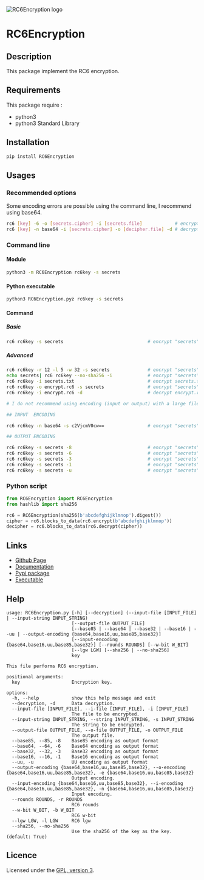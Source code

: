 ![RC6Encryption logo](https://mauricelambert.github.io/info/python/security/rc6_small_background.png "RC6Encryption logo")

# RC6Encryption

## Description

This package implement the RC6 encryption.

## Requirements

This package require :
 - python3
 - python3 Standard Library

## Installation
```bash
pip install RC6Encryption
```

## Usages

### Recommended options

Some encoding errors are possible using the command line, I recommend using base64.

```bash
rc6 [key] -6 -o [secrets.cipher] -i [secrets.file]            # encryption
rc6 [key] -n base64 -i [secrets.cipher] -o [decipher.file] -d # decryption
```

### Command line

#### Module

```bash
python3 -m RC6Encryption rc6key -s secrets
```

#### Python executable

```bash
python3 RC6Encryption.pyz rc6key -s secrets
```

#### Command

##### Basic

```bash
rc6 rc6key -s secrets                               # encrypt "secrets" with rc6key sha256 as key
```

##### Advanced

```bash
rc6 rc6key -r 12 -l 5 -w 32 -s secrets              # encrypt "secrets" with rc6key sha256 as key (rounds=12, wbit=32, lgw=5)
echo secrets| rc6 rc6key --no-sha256 -i             # encrypt "secrets\n" with b'rc6key\0\0\0\0\0\0\0\0\0\0\0\0\0\0\0\0\0\0\0\0\0\0\0\0\0\0' as key
rc6 rc6key -i secrets.txt                           # encrypt secrets.txt file with rc6key sha256 as key
rc6 rc6key -o encrypt.rc6 -s secrets                # encrypt "secrets" with rc6key sha256 as key and redirect the output to the encrypt.rc6 file
rc6 rc6key -i encrypt.rc6 -d                        # decrypt encrypt.rc6 with rc6key sha256 as key

# I do not recommend using encoding (input or output) with a large file size

## INPUT  ENCODING

rc6 rc6key -n base64 -s c2VjcmV0cw==                # encrypt "secrets" with rc6key sha256 as key ("c2VjcmV0cw==" = base64("secrets"))

## OUTPUT ENCODING

rc6 rc6key -s secrets -8                            # encrypt "secrets" with rc6key sha256 as key, base85-encoded output
rc6 rc6key -s secrets -6                            # encrypt "secrets" with rc6key sha256 as key, base64-encoded output
rc6 rc6key -s secrets -3                            # encrypt "secrets" with rc6key sha256 as key, base30-encoded output
rc6 rc6key -s secrets -1                            # encrypt "secrets" with rc6key sha256 as key, base16-encoded output
rc6 rc6key -s secrets -u                            # encrypt "secrets" with rc6key sha256 as key, uu-encoded output
```

### Python script

```python
from RC6Encryption import RC6Encryption
from hashlib import sha256

rc6 = RC6Encryption(sha256(b'abcdefghijklmnop').digest())
cipher = rc6.blocks_to_data(rc6.encrypt(b'abcdefghijklmnop'))
decipher = rc6.blocks_to_data(rc6.decrypt(cipher))
```

## Links

 - [Github Page](https://github.com/mauricelambert/RC6Encryption/)
 - [Documentation](https://mauricelambert.github.io/info/python/security/RC6Encryption.html)
 - [Pypi package](https://pypi.org/project/RC6Encryption/)
 - [Executable](https://mauricelambert.github.io/info/python/security/RC6Encryption.pyz)

## Help

```text
usage: RC6Encryption.py [-h] [--decryption] (--input-file [INPUT_FILE] | --input-string INPUT_STRING)
                        [--output-file OUTPUT_FILE]
                        [--base85 | --base64 | --base32 | --base16 | --uu | --output-encoding {base64,base16,uu,base85,base32}]
                        [--input-encoding {base64,base16,uu,base85,base32}] [--rounds ROUNDS] [--w-bit W_BIT]
                        [--lgw LGW] [--sha256 | --no-sha256]
                        key

This file performs RC6 encryption.

positional arguments:
  key                   Encryption key.

options:
  -h, --help            show this help message and exit
  --decryption, -d      Data decryption.
  --input-file [INPUT_FILE], --i-file [INPUT_FILE], -i [INPUT_FILE]
                        The file to be encrypted.
  --input-string INPUT_STRING, --string INPUT_STRING, -s INPUT_STRING
                        The string to be encrypted.
  --output-file OUTPUT_FILE, --o-file OUTPUT_FILE, -o OUTPUT_FILE
                        The output file.
  --base85, --85, -8    Base85 encoding as output format
  --base64, --64, -6    Base64 encoding as output format
  --base32, --32, -3    Base32 encoding as output format
  --base16, --16, -1    Base16 encoding as output format
  --uu, -u              UU encoding as output format
  --output-encoding {base64,base16,uu,base85,base32}, --o-encoding {base64,base16,uu,base85,base32}, -e {base64,base16,uu,base85,base32}
                        Output encoding.
  --input-encoding {base64,base16,uu,base85,base32}, --i-encoding {base64,base16,uu,base85,base32}, -n {base64,base16,uu,base85,base32}
                        Input encoding.
  --rounds ROUNDS, -r ROUNDS
                        RC6 rounds
  --w-bit W_BIT, -b W_BIT
                        RC6 w-bit
  --lgw LGW, -l LGW     RC6 lgw
  --sha256, --no-sha256
                        Use the sha256 of the key as the key. (default: True)
```

## Licence

Licensed under the [GPL, version 3](https://www.gnu.org/licenses/).
